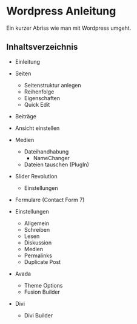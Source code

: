 # Wordpress Anleitung

Ein kurzer Abriss wie man mit Wordpress umgeht.

## Inhaltsverzeichnis

* Einleitung

* Seiten

  * Seitenstruktur anlegen
  * Reihenfolge
  * Eigenschaften
  * Quick Edit

* Beiträge

* Ansicht einstellen
* Medien
  * Dateihandhabung
    * NameChanger
  * Dateien tauschen \(PlugIn\)
* Slider Revolution
  * Einstellungen
* Formulare \(Contact Form 7\)
* Einstellungen
  * Allgemein
  * Schreiben
  * Lesen
  * Diskussion
  * Medien
  * Permalinks
  * Duplicate Post
* Avada
  * Theme Options
  * Fusion Builder
* Divi
  * Divi Builder



